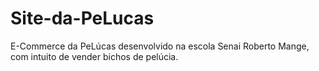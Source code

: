# Site-da-PeLucas
E-Commerce da PeLúcas desenvolvido na escola Senai Roberto Mange, com intuito de vender bichos de pelúcia.
